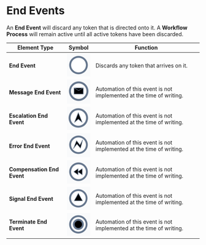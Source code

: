 # End Events

An **End Event** will discard any token that is directed onto it. A **Workflow Process** will remain active until all active tokens have been discarded.

| Element Type | Symbol | Function |
| --- | --- | --- |
| **End Event** |![The "End Event" icon. This icon resembles a circle with a thick, black border.](<End Base.png>)| Discards any token that arrives on it.|
| **Message End Event** |![The "Message Event" icon. This icon resembles a circle with a thick, black border. Inside the circle is a black envelope.](<End Message.png>)| Automation of this event is not implemented at the time of writing. |
| **Escalation End Event** |![The "Escalation Event" icon. This icon resembles a circle with a thick, black border. Inside the circle is a black arrow pointing upwards.](<End Escalation.png>)| Automation of this event is not implemented at the time of writing. |
| **Error End Event** |![The "Error Event" icon. This icon resembles a circle with a thick, black border. Inside the circle is a black lightning bolt symbol.](<End Error.png>)| Automation of this event is not implemented at the time of writing. |
| **Compensation End Event** |![The "Compensation Event" icon. This icon resembles a circle with a thick, black border. Inside the circle are two black arrows pointing to the left.](<End Compensation.png>)| Automation of this event is not implemented at the time of writing. |
| **Signal End Event** |![The "Signal Event" icon. This icon resembles a circle with a thick, black border. Inside the circle is a black equilateral triangle.](<End Signal.png>)| Automation of this event is not implemented at the time of writing. |
| **Terminate End Event** |![The "Terminate Event" icon. This icon resembles a circle with a thick, black border. Inside the circle is another circle that is black and with a thick border.](<End Terminate.png>)| Automation of this event is not implemented at the time of writing. |